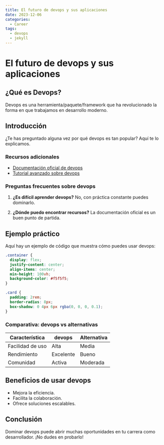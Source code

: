 ```yaml
---
title: El futuro de devops y sus aplicaciones
date: 2023-12-06
categories: 
  - Career
tags:
  - devops
  - jekyll
---
```


# El futuro de devops y sus aplicaciones

## ¿Qué es Devops?

Devops es una herramienta/paquete/framework que ha revolucionado la forma en que trabajamos en desarrollo moderno.

## Introducción

¿Te has preguntado alguna vez por qué devops es tan popular? Aquí te lo explicamos.

### Recursos adicionales

- [Documentación oficial de devops](https://example.com)
- [Tutorial avanzado sobre devops](https://example.com/tutorial)

### Preguntas frecuentes sobre devops

1. **¿Es difícil aprender devops?**
   No, con práctica constante puedes dominarlo.

2. **¿Dónde puedo encontrar recursos?**
   La documentación oficial es un buen punto de partida.

## Ejemplo práctico

Aquí hay un ejemplo de código que muestra cómo puedes usar devops:

```css
.container {
  display: flex;
  justify-content: center;
  align-items: center;
  min-height: 100vh;
  background-color: #f5f5f5;
}

.card {
  padding: 2rem;
  border-radius: 8px;
  box-shadow: 0 4px 6px rgba(0, 0, 0, 0.1);
}
```

### Comparativa: devops vs alternativas

| Característica | devops | Alternativa |
|---------------|-------------|------------|
| Facilidad de uso | Alta | Media |
| Rendimiento | Excelente | Bueno |
| Comunidad | Activa | Moderada |

## Beneficios de usar devops

- Mejora la eficiencia.
- Facilita la colaboración.
- Ofrece soluciones escalables.

## Conclusión

Dominar devops puede abrir muchas oportunidades en tu carrera como desarrollador. ¡No dudes en probarlo!